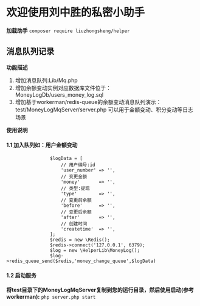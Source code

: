 # 欢迎使用刘中胜的私密小助手

**加载助手**
`composer require liuzhongsheng/helper`

## 消息队列记录
**功能描述**
1. 增加消息队列:Lib/Mq.php
2. 增加余额变动实例对应数据库文件位于：MoneyLogDb/users_money_log.sql
3. 增加基于workerman/redis-queue的余额变动消息队列演示：test/MoneyLogMqServer/server.php
可以用于金额变动、积分变动等日志场景

**使用说明**
#### 1.1 加入队列如：用户金额变动
                    $logData = [
                        // 用户编号:id
                        'user_number' => '',
                        // 变更金额
                        'money'       => '',
                        // 类型:提现
                        'type'        => '',
                        // 变更前余额
                        'before'      => '',
                        // 变更后余额
                        'after'       => '',
                        // 创建时间
                        'createtime'  => '',
                    ];
                    $redis = new \Redis();
                    $redis->connect('127.0.0.1', 6379);
                    $log = new \HelperLib\MoneyLog();
                    $log->redis_queue_send($redis,'money_change_queue',$logData)

#### 1.2 启动服务
**将test目录下的MoneyLogMqServer复制到您的运行目录，然后使用启动(参考workerman):**
`php server.php start`
